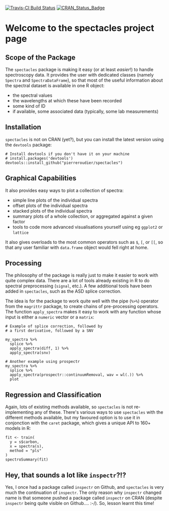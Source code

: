 [![Travis-CI Build Status](https://travis-ci.org/pierreroudier/spectacles.svg?branch=master)](https://travis-ci.org/pierreroudier/spectacles)
[![CRAN_Status_Badge](http://www.r-pkg.org/badges/version/spectacles)](https://CRAN.R-project.org/package=spectacles)

# Welcome to the spectacles project page

## Scope of the Package

The `spectacles` package is making it easy (or at least *easier*!) to handle spectroscopy data. It provides the user with dedicated classes (namely `Spectra` and `SpectraDataFrame`), so that most of the useful information about the spectral dataset is available in one R object:

* the spectral values 
* the wavelengths at which these have been recorded
* some kind of ID
* if available, some associated data (typically, some lab measurements)

## Installation

`spectacles` is not on CRAN (yet?), but you can install the latest version using the `devtools` package:

```
# Install devtools if you don't have it on your machine
# install.packages('devtools')
devtools::install_github("pierreroudier/spectacles")
```

## Graphical Capabilities

It also provides easy ways to plot a collection of spectra:

* simple line plots of the individual spectra
* offset plots of the individual spectra
* stacked plots of the individual spectra
* summary plots of a whole collection, or aggregated against a given factor
* tools to code more advanced visualisations yourself using eg `ggplot2` or `lattice`

It also gives overloads to the most common operators such as `$`, `[`, or `[[`, so that any user familiar with `data.frame` object would fell right at home.

## Processing

The philosophy of the package is really just to make it easier to work with quite complex data. There are a lot of tools already existing in R to do spectral preprocessing (`signal`, etc.). A few additional tools have been added in `spectacles`, such as the ASD splice correction. 

The idea is for the package to work quite well with the pipe (`%>%`) operator from the `magrittr` package, to create chains of pre-processing operators. The function `apply_spectra` makes it easy to work with any function whose input is either a `numeric` vector or a `matrix`:

```
# Example of splice correction, followed by
# a first derivative, followed by a SNV

my_spectra %>% 
  splice %>% 
  apply_spectra(diff, 1) %>%
  apply_spectra(snv)
  
# Another example using prospectr
my_spectra %>% 
  splice %>% 
  apply_spectra(prospectr::continuumRemoval, wav = wl(.)) %>% 
  plot
```

## Regression and Classification

Again, lots of existing methods available, so `spectacles` is not re-implementing any of these. There's various ways to use `spectacles` with the different methods available, but my favoured option is to use it in conjonction with the `caret` package, which gives a unique API to 160+ models in R:

```
fit <- train(
  y = s$carbon,
  x = spectra(s),
  method = "pls"
)
spectroSummary(fit)
```

## Hey, that sounds a lot like `inspectr`?!?

Yes, I once had a package called `inspectr` on Github, and `spectacles` is very much the continuation of `inspectr`. The only reason why `inspectr` changed name is that someone pushed a package called `inspectr` on CRAN (despite `inspectr` being quite visible on Github.... :-/). So, lesson learnt this time!
